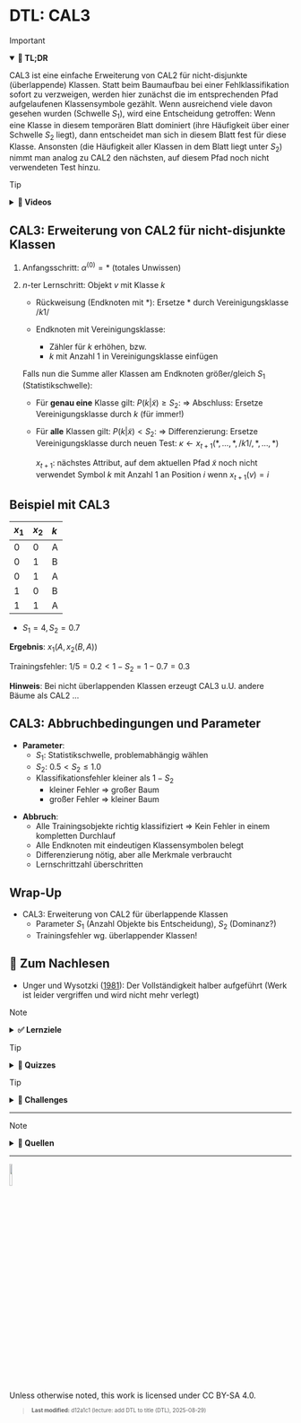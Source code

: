# DTL: CAL3

> [!IMPORTANT]
>
> <details open>
>
> <summary><strong>🎯 TL;DR</strong></summary>
>
> CAL3 ist eine einfache Erweiterung von CAL2 für nicht-disjunkte
> (überlappende) Klassen. Statt beim Baumaufbau bei einer
> Fehlklassifikation sofort zu verzweigen, werden hier zunächst die im
> entsprechenden Pfad aufgelaufenen Klassensymbole gezählt. Wenn
> ausreichend viele davon gesehen wurden (Schwelle $`S_1`$), wird eine
> Entscheidung getroffen: Wenn eine Klasse in diesem temporären Blatt
> dominiert (ihre Häufigkeit über einer Schwelle $`S_2`$ liegt), dann
> entscheidet man sich in diesem Blatt fest für diese Klasse. Ansonsten
> (die Häufigkeit aller Klassen in dem Blatt liegt unter $`S_2`$) nimmt
> man analog zu CAL2 den nächsten, auf diesem Pfad noch nicht
> verwendeten Test hinzu.
>
> </details>

> [!TIP]
>
> <details>
>
> <summary><strong>🎦 Videos</strong></summary>
>
> - [VL CAL3](https://youtu.be/9Wj51XvuntM)
>
> </details>

## CAL3: Erweiterung von CAL2 für nicht-disjunkte Klassen

1.  Anfangsschritt: $`\alpha^{(0)} = \ast`$ (totales Unwissen)

2.  $`n`$-ter Lernschritt: Objekt $`v`$ mit Klasse $`k`$

    - Rückweisung (Endknoten mit $`\ast`$): Ersetze $`\ast`$ durch
      Vereinigungsklasse $`/k1/`$

    - Endknoten mit Vereinigungsklasse:

      - Zähler für $`k`$ erhöhen, bzw.
      - $`k`$ mit Anzahl $`1`$ in Vereinigungsklasse einfügen

    Falls nun die Summe aller Klassen am Endknoten größer/gleich $`S_1`$
    (Statistikschwelle):

    - Für **genau eine** Klasse gilt: $`P(k | \tilde{x}) \ge S_2`$: =\>
      Abschluss: Ersetze Vereinigungsklasse durch $`k`$ (für immer!)

    - Für **alle** Klassen gilt: $`P(k | \tilde{x}) < S_2`$: =\>
      Differenzierung: Ersetze Vereinigungsklasse durch neuen Test:
      $`\kappa \gets x_{t+1}(\ast, \ldots, \ast, /k1/, \ast, \ldots, \ast)`$

      $`x_{t+1}`$: nächstes Attribut, auf dem aktuellen Pfad
      $`\tilde{x}`$ noch nicht verwendet Symbol $`k`$ mit Anzahl 1 an
      Position $`i`$ wenn $`x_{t+1}(v) = i`$

## Beispiel mit CAL3

| $`x_1`$ | $`x_2`$ | $`k`$ |
|:--------|:--------|:------|
| 0       | 0       | A     |
| 0       | 1       | B     |
| 0       | 1       | A     |
| 1       | 0       | B     |
| 1       | 1       | A     |

- $`S_1 = 4, S_2 = 0.7`$

**Ergebnis**: $`x_1(A,  x_2(B, A))`$

Trainingsfehler: $`1/5 = 0.2 < 1-S_2 = 1-0.7 = 0.3`$

**Hinweis**: Bei nicht überlappenden Klassen erzeugt CAL3 u.U. andere
Bäume als CAL2 …

## CAL3: Abbruchbedingungen und Parameter

- **Parameter**:
  - $`S_1`$: Statistikschwelle, problemabhängig wählen
  - $`S_2`$: $`0.5 < S_2 \le 1.0`$
  - Klassifikationsfehler kleiner als $`1-S_2`$
    - kleiner Fehler =\> großer Baum
    - großer Fehler =\> kleiner Baum

<!-- -->

- **Abbruch**:
  - Alle Trainingsobjekte richtig klassifiziert =\> Kein Fehler in einem
    kompletten Durchlauf
  - Alle Endknoten mit eindeutigen Klassensymbolen belegt
  - Differenzierung nötig, aber alle Merkmale verbraucht
  - Lernschrittzahl überschritten

## Wrap-Up

- CAL3: Erweiterung von CAL2 für überlappende Klassen
  - Parameter $`S_1`$ (Anzahl Objekte bis Entscheidung), $`S_2`$
    (Dominanz?)
  - Trainingsfehler wg. überlappender Klassen!

## 📖 Zum Nachlesen

- Unger und Wysotzki ([1981](#ref-Unger1981)): Der Vollständigkeit
  halber aufgeführt (Werk ist leider vergriffen und wird nicht mehr
  verlegt)

> [!NOTE]
>
> <details>
>
> <summary><strong>✅ Lernziele</strong></summary>
>
> - k3: Ich kann den Meta-Algorithmus CAL3 für überlappende Klassen
>   anwenden
>
> </details>

> [!TIP]
>
> <details>
>
> <summary><strong>🧩 Quizzes</strong></summary>
>
> - [Selbsttest CAL3
>   (ILIAS)](https://www.hsbi.de/elearning/goto.php?target=tst_1106576&client_id=FH-Bielefeld)
>
> </details>

> [!TIP]
>
> <details>
>
> <summary><strong>🏅 Challenges</strong></summary>
>
> **Textklassifikation**
>
> Betrachten Sie die folgenden Aussagen:
>
> > - Patient A hat weder Husten noch Fieber und ist gesund.
> > - Patient B hat Husten, aber kein Fieber und ist gesund.
> > - Patient C hat keinen Husten, aber Fieber. Er ist krank.
> > - Patient D hat Husten und kein Fieber und ist krank.
> > - Patient E hat Husten und Fieber. Er ist krank.
>
> Aufgaben:
>
> 1.  Trainieren Sie auf diesem Datensatz einen Klassifikator mit CAL3
>     ($`S_1=4, S_2=0.6`$).
> 2.  Ist Patient F krank? Er hat Husten, aber kein Fieber.
>
> </details>

------------------------------------------------------------------------

> [!NOTE]
>
> <details>
>
> <summary><strong>👀 Quellen</strong></summary>
>
> <div id="refs" class="references csl-bib-body hanging-indent"
> entry-spacing="0">
>
> <div id="ref-Unger1981" class="csl-entry">
>
> Unger, S., und F. Wysotzki. 1981. *Lernfähige Klassifizierungssysteme
> (Classifier Systems Which Are Able to Learn)*. Berlin:
> Akademie-Verlag.
>
> </div>
>
> </div>
>
> </details>

------------------------------------------------------------------------

<img src="https://licensebuttons.net/l/by-sa/4.0/88x31.png" width="10%">

Unless otherwise noted, this work is licensed under CC BY-SA 4.0.

<blockquote><p><sup><sub><strong>Last modified:</strong> d12a1c1 (lecture: add DTL to title (DTL), 2025-08-29)<br></sub></sup></p></blockquote>
